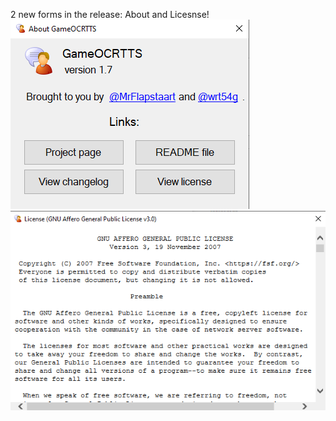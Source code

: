2 new forms in the release: About and Licesnse!
![about form](https://raw.githubusercontent.com/MrFlapstaart/GameOCRTTS/master/releases/1.7/about.png)
![license form](https://raw.githubusercontent.com/MrFlapstaart/GameOCRTTS/master/releases/1.7/license.png)

